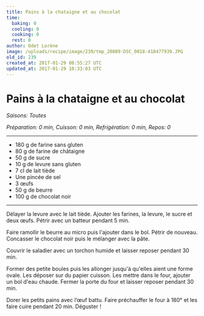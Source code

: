 ```yaml
---
title: Pains à la chataigne et au chocolat
time:
  baking: 0
  cooling: 0
  cooking: 0
  rest: 0
author: Odet Lorène
image: /uploads/recipe/image/239/tmp_20809-DSC_0018-418477939.JPG
old_id: 239
created_at: 2017-01-29 08:55:27 UTC
updated_at: 2017-01-29 10:33:03 UTC
---
```


# Pains à la chataigne et au chocolat



*Saisons: Toutes*

*Préparation: 0 min, Cuisson: 0 min, Refrigération: 0 min, Repos: 0*

---

- 180 g de farine sans gluten
- 80 g de farine de châtaigne 
- 50 g de sucre
- 10 g de levure sans gluten
- 7 cl de lait tiède
- Une pincée de sel
- 3 œufs
- 50 g de beurre
- 100 g de chocolat noir

---

Délayer la levure avec le lait tiède. Ajouter les farines, la levure, le sucre et deux œufs. Pétrir avec un batteur pendant 5 min.

Faire ramollir le beurre au micro puis l'ajouter dans le bol. Pétrir de nouveau. Concasser le chocolat noir puis le mélanger avec la pâte.

Couvrir le saladier avec un torchon humide et laisser reposer pendant 30 min.

Former des petite boules puis les allonger jusqu'à qu'elles aient une forme ovale. Les déposer sur du papier cuisson. Les mettre dans le four, ajouter un bol d'eau chaude. Fermer la porte du four et laisser reposer pendant 30 min.

Dorer les petits pains avec l’œuf battu. Faire préchauffer le four à 180° et les faire cuire pendant 20 min. Déguster !
